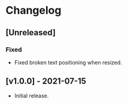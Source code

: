# Changelog

## [Unreleased]
### Fixed
* Fixed broken text positioning when resized.

## [v1.0.0] - 2021-07-15
* Initial release.
